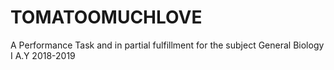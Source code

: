 # TOMATOOMUCHLOVE
A Performance Task and in partial fulfillment for the subject General Biology I A.Y 2018-2019
